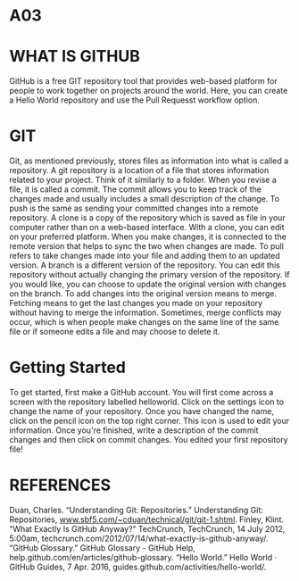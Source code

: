 # A03

# WHAT IS GITHUB
GitHub is a free GIT repository tool that provides web-based platform for people to work together on projects around the world. Here, you can create a Hello World repository and use the Pull Requesst workflow option.

# GIT
Git, as mentioned previously, stores files as information into what is called a repository. A git repository is a location of a file that stores information related to your project. Think of it similarly to a folder. When you revise a file, it is called a commit. The commit allows you to keep track of the changes made and usually includes a small description of the change. To push is the same as sending your committed changes into a remote repository. A clone is a copy of the repository which is saved as file in your computer rather than on a web-based interface. With a clone, you can edit on your preferred platform. When you make changes, it is connected to the remote version that helps to sync the two when changes are made. To pull refers to take changes made into your file and adding them to an updated version. A branch is a different version of the repository. You can edit this repository without actually changing the primary version of the repository. If you would like, you can choose to update the original version with changes on the branch. To add changes into the original version means to merge. Fetching means to get the last changes you made on your repository without having to merge the information. Sometimes, merge conflicts may occur, which is when people make changes on the same line of the same file or if someone edits a file and may choose to delete it.

# Getting Started
To get started, first make a GitHub account. You will first come across a screen with the repository labelled helloworld. Click on the settings icon to change the name of your repository. Once you have changed the name, click on the pencil icon on the top right corner. This icon is used to edit your information. Once you're finished, write a description of the commit changes and then click on commit changes. You edited your first repository file!

# REFERENCES
Duan, Charles. “Understanding Git: Repositories.” Understanding Git: Repositories, www.sbf5.com/~cduan/technical/git/git-1.shtml.
Finley, Klint. “What Exactly Is GitHub Anyway?” TechCrunch, TechCrunch, 14 July 2012, 5:00am, techcrunch.com/2012/07/14/what-exactly-is-github-anyway/.
“GitHub Glossary.” GitHub Glossary - GitHub Help, help.github.com/en/articles/github-glossary.
“Hello World.” Hello World · GitHub Guides, 7 Apr. 2016, guides.github.com/activities/hello-world/.
